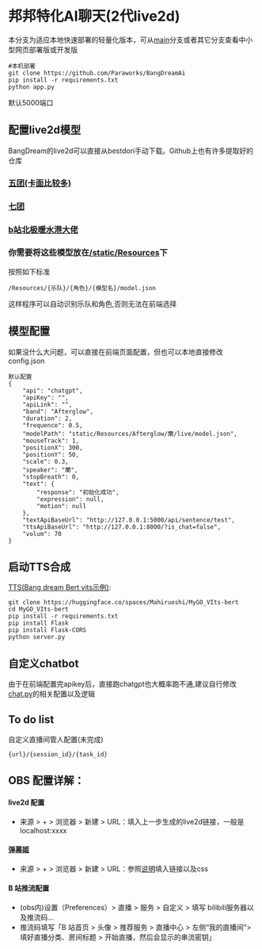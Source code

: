 # 邦邦特化AI聊天(2代live2d)
本分支为适应本地快速部署的轻量化版本，可从[main](https://github.com/Paraworks/BangDreamAi/tree/main)分支或者其它分支查看中小型网页部署版或开发版 
```
#本机部署
git clone https://github.com/Paraworks/BangDreamAi
pip install -r requirements.txt
python app.py
```
默认5000端口
## 配置live2d模型
BangDream的live2d可以直接从bestdori手动下载。Github上也有许多提取好的仓库
### [五团(卡面比较多)](https://github.com/seia-soto/BanG-Dream-Live2D)
### [七团](https://github.com/Eikanya/Live2d-model/tree/master/BanG%20Dream!)
### [b站北极暖水港大佬](https://pan.baidu.com/s/1FBYfLBzhIS50VkzrENfcrg?pwd=mq86#list/path=%2F)
### 你需要将这些模型放在[/static/Resources](https://github.com/Paraworks/BangDreamAi/tree/light/static/Resources)下
按照如下标准
```
/Resources/{乐队}/{角色}/{模型名}/model.json
```
这样程序可以自动识别乐队和角色,否则无法在前端选择
## 模型配置
如果没什么大问题，可以直接在前端页面配置，但也可以本地直接修改config.json
```
默认配置
{
    "api": "chatgpt",
    "apiKey": "",
    "apiLink": "",
    "band": "Afterglow",
    "duration": 2,
    "frequence": 0.5,
    "modelPath": "static/Resources/Afterglow/蘭/live/model.json",
    "mouseTrack": 1,
    "positionX": 300,
    "positionY": 50,
    "scale": 0.3,
    "speaker": "蘭",
    "stopBreath": 0,
    "text": {
        "response": "初始化成功",
        "expression": null,
        "motion": null
    },
    "textApiBaseUrl": "http://127.0.0.1:5000/api/sentence/test",
    "ttsApiBaseUrl": "http://127.0.0.1:8000/?is_chat=false",
    "volum": 70
}
```
## 启动TTS合成
[TTS(Bang dream Bert vits示例)](https://nijigaku.top/2023/10/03/BangDreamTTS/):
```
git clone https://huggingface.co/spaces/Mahiruoshi/MyGO_VIts-bert
cd MyGO_VIts-bert
pip install -r requirements.txt
pip install Flask
pip install Flask-CORS
python server.py
```
## 自定义chatbot
由于在前端配置完apikey后，直接跑chatgpt也大概率跑不通,建议自行修改[chat.py](https://github.com/Paraworks/BangDreamAi/tree/light/chat.py)的相关配置以及逻辑
## To do list
自定义直播间管人配置(未完成)
```
{url}/{session_id}/{task_id}
```
## OBS 配置详解：
#### live2d 配置
- 来源 > + > 浏览器 > 新建 > URL：填入上一步生成的live2d链接，一般是localhost:xxxx
#### [弹幕姬](https://chat.bilisc.com/)
- 来源 > + > 浏览器 > 新建 > URL：参照[说明](https://chat.bilisc.com/help)填入链接以及css
#### B 站推流配置
- (obs内)设置（Preferences）> 直播 > 服务 > 自定义 > 填写 bilibili服务器以及推流码...
- 推流码填写「B 站首页 > 头像 > 推荐服务 > 直播中心 > 左侧“我的直播间”> 填好直播分类、房间标题 > 开始直播，然后会显示的串流密钥」